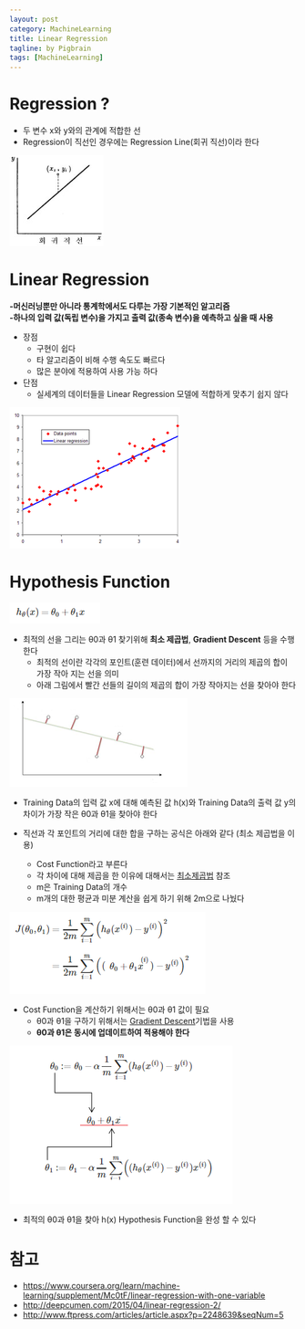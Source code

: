 ```yaml
---
layout: post
category: MachineLearning
title: Linear Regression
tagline: by Pigbrain
tags: [MachineLearning]
---
```


<!--more-->

# Regression ?  
* 두 변수 x와 y와의 관계에 적합한 선  
* Regression이 직선인 경우에는 Regression Line(회귀 직선)이라 한다  
<img src="/assets/themes/Snail/img/MachineLearning/LogisticRegression/regression.png" alt="">  

# Linear Regression     
**-머신러닝뿐만 아니라 통계학에서도 다루는 가장 기본적인 알고리즘**  
**-하나의 입력 값(독립 변수)을 가지고 출력 값(종속 변수)을 예측하고 싶을 때 사용**  

* 장점  
	* 구현이 쉽다  
	* 타 알고리즘이 비해 수행 속도도 빠르다  
	* 많은 분야에 적용하여 사용 가능 하다  
* 단점  
	* 실세계의 데이터들을 Linear Regression 모델에 적합하게 맞추기 쉽지 않다  

<img src="/assets/themes/Snail/img/MachineLearning/LinearRegression/linearRegression.png" alt="">  


# Hypothesis Function  

<img src="/assets/themes/Snail/img/MachineLearning/LinearRegression/hypothesisFunction.png" alt="">  

* 최적의 선을 그리는 θ0과 θ1 찾기위해 **최소 제곱법**, **Gradient Descent** 등을 수행한다  
	* 최적의 선이란 각각의 포인트(훈련 데이터)에서 선까지의 거리의 제곱의 합이 가장 작아 지는 선을 의미  
	* 아래 그림에서 빨간 선들의 길이의 제곱의 합이 가장 작아지는 선을 찾아야 한다
<img src="/assets/themes/Snail/img/MachineLearning/LinearRegression/plot_example.png" alt="">  

* Training Data의 입력 값 x에 대해 예측된 값 h(x)와 Training Data의 출력 값 y의 차이가 가장 작은 θ0과 θ1을 찾아야 한다

* 직선과 각 포인트의 거리에 대한 합을 구하는 공식은 아래와 같다 (최소 제곱법을 이용)
	* Cost Function라고 부른다
	* 각 차이에 대해 제곱을 한 이유에 대해서는 [최소제곱법](http://pigbrain.github.io/math/2015/07/19/MethodOfLeastSquares_on_Math/) 참조 
	* m은 Training Data의 개수
	* m개의 대한 평균과 미분 계산을 쉽게 하기 위해 2m으로 나눴다
<img src="/assets/themes/Snail/img/MachineLearning/LinearRegression/cost_function.png" alt="">  

* Cost Function을 계산하기 위해서는 θ0과 θ1 값이 필요
	* θ0과 θ1을 구하기 위해서는 [Gradient Descent](http://pigbrain.github.io/machinelearning/2015/07/19/GradientDescent_on_MachineLearning/)기법을 사용
	* **θ0과 θ1은 동시에 업데이트하여 적용해야 한다**  
<img src="/assets/themes/Snail/img/MachineLearning/LinearRegression/gradient_descent.png" alt="">  

* 최적의 θ0과 θ1을 찾아 h(x) Hypothesis Function을 완성 할 수 있다

# 참고  
* https://www.coursera.org/learn/machine-learning/supplement/Mc0tF/linear-regression-with-one-variable
* http://deepcumen.com/2015/04/linear-regression-2/
* http://www.ftpress.com/articles/article.aspx?p=2248639&seqNum=5